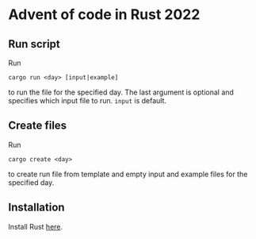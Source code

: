 # Advent of code in Rust 2022

## Run script
Run
```
cargo run <day> [input|example]
```
to run the file for the specified day. The last argument is optional and specifies which input file to run. `input` is default.

## Create files
Run
```
cargo create <day>
```
to create run file from template and empty input and example files for the specified day.

## Installation

Install Rust [here](https://www.rust-lang.org/).
